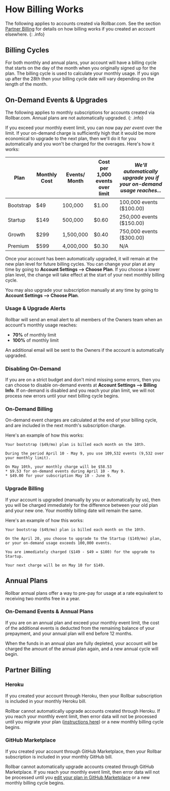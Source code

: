 # How Billing Works

The following applies to accounts created via Rollbar.com.  See the section <a href="#partner-billing">Partner Billing</a> for details on how billing works if you created an account elsewhere.
{: .info}

## Billing Cycles

For both monthly and annual plans, your account will have a billing cycle that starts on the day of the month when you originally signed up for the plan.  The billing cycle is used to calculate your monthly usage.   If you sign up after the 28th then your billing cycle date will vary depending on the length of the month.

## On-Demand Events & Upgrades
The following applies to monthly subscriptions for accounts created via Rollbar.com.  Annual plans are not automatically upgraded.
{: .info}

If you exceed your monthly event limit, you can now pay *per event* over the limit.  If your on-demand charge is sufficiently high that it would be more economical to upgrade to the next plan, then we'll do it for you automatically and you won't be charged for the overages.  Here's how it works:

| Plan	| Monthly Cost	| Events/ Month	| Cost per 1,000 events over limit	| *We'll automatically upgrade you if your on-demand usage reaches...* |
|-------|----------------|---------------|-----------------------------------|----------|
| Bootstrap |	$49	| 100,000 |	$1.00	| 100,000 events ($100.00) |
| Startup | $149	| 500,000	| $0.60 | 250,000 events ($150.00) |
| Growth	| $299	| 1,500,000 |	$0.40 |	750,000 events ($300.00) |
| Premium	| $599	| 4,000,000 |	$0.30 |	N/A |
				
Once your account has been automatically upgraded, it will remain at the new plan level for future billing cycles.  You can change your plan at any time by going to **Account Settings --> Choose Plan**.  If you choose a lower plan level, the change will take effect at the start of your next monthly billing cycle.

You may also upgrade your subscription manually at any time by going to **Account Settings --> Choose Plan**.

### Usage & Upgrade Alerts

Rollbar will send an email alert to all members of the Owners team when an account's monthly usage reaches:

* **70%** of monthly limit
* **100%** of monthly limit

An additional email will be sent to the Owners if the account is automatically upgraded.

### Disabling On-Demand

If you are on a strict budget and don't mind missing some errors, then you can choose to disable on-demand events at **Account Settings --> Billing Info**.  If on-demand is disabled and you reach your plan limit, we will not process new errors until your next billing cycle begins.

### On-Demand Billing
On-demand event charges are calculated at the end of your billing cycle, and are included in the next month's subscription charge.

Here's an example of how this works:

```
Your bootstrap ($49/mo) plan is billed each month on the 10th.

During the period April 10 - May 9, you use 109,532 events (9,532 over your monthly limit).

On May 10th, your monthly charge will be $58.53
* $9.53 for on-demand events during April 10 - May 9.
* $49.00 for your subscription May 10 - June 9.
```

### Upgrade Billing
If your account is upgraded (manually by you or automatically by us), then you will be charged immediately for the difference between your old plan and your new one.  Your monthly billing date will remain the same.

Here's an example of how this works:

```
Your bootstrap ($49/mo) plan is billed each month on the 10th.

On the April 20, you choose to upgrade to the Startup ($149/mo) plan, or your on-demand usage exceeds 100,000 events.

You are immediately charged ($149 - $49 = $100) for the upgrade to Startup.

Your next charge will be on May 10 for $149.
```

## Annual Plans

Rollbar annual plans offer a way to pre-pay for usage at a rate equivalent to receiving two months free in a year.

### On-Demand Events & Annual Plans

If you are on an annual plan and exceed your monthly event limit, the cost of the additional events is deducted from the remaining balance of your prepayment, and your annual plan will end before 12 months.

When the funds in an annual plan are fully depleted, your account will be charged the amount of the annual plan again, and a new annual cycle will begin.

## Partner Billing

### Heroku

If you created your account through Heroku, then your Rollbar subscription is included in your monthly Heroku bill.

Rollbar cannot automatically upgrade accounts created through Heroku.  If you reach your monthly event limit, then error data will not be processed until you migrate your plan ([instructions here](https://devcenter.heroku.com/articles/rollbar#migrating-between-plans)) or a new monthly billing cycle begins.

### GitHub Marketplace

If you created your account through GitHub Marketplace, then your Rollbar subscription is included in your monthly GitHub bill.

Rollbar cannot automatically upgrade accounts created through GitHub Marketplace.  If you reach your monthly event limit, then error data will not be processed until you [edit your plan in GitHub Marketplace](https://github.com/marketplace/rollbar) or a new monthly billing cycle begins.

